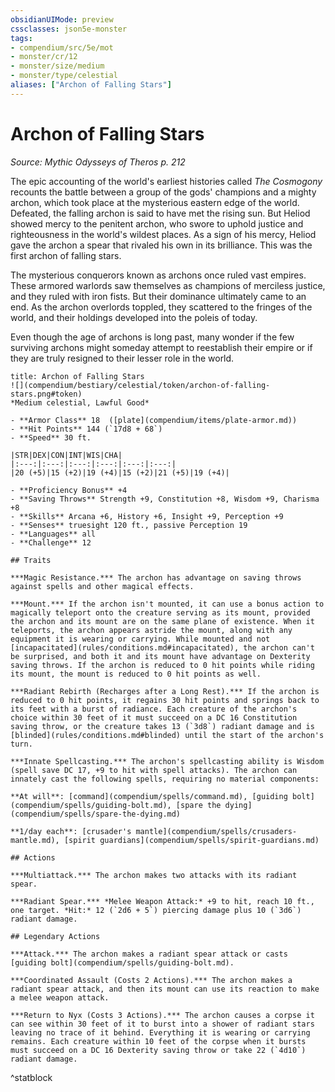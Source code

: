 ```yaml
---
obsidianUIMode: preview
cssclasses: json5e-monster
tags:
- compendium/src/5e/mot
- monster/cr/12
- monster/size/medium
- monster/type/celestial
aliases: ["Archon of Falling Stars"]
---
```

# Archon of Falling Stars
*Source: Mythic Odysseys of Theros p. 212*  

The epic accounting of the world's earliest histories called *The Cosmogony* recounts the battle between a group of the gods' champions and a mighty archon, which took place at the mysterious eastern edge of the world. Defeated, the falling archon is said to have met the rising sun. But Heliod showed mercy to the penitent archon, who swore to uphold justice and righteousness in the world's wildest places. As a sign of his mercy, Heliod gave the archon a spear that rivaled his own in its brilliance. This was the first archon of falling stars.

The mysterious conquerors known as archons once ruled vast empires. These armored warlords saw themselves as champions of merciless justice, and they ruled with iron fists. But their dominance ultimately came to an end. As the archon overlords toppled, they scattered to the fringes of the world, and their holdings developed into the poleis of today.

Even though the age of archons is long past, many wonder if the few surviving archons might someday attempt to reestablish their empire or if they are truly resigned to their lesser role in the world.

```ad-statblock
title: Archon of Falling Stars
![](compendium/bestiary/celestial/token/archon-of-falling-stars.png#token)
*Medium celestial, Lawful Good*

- **Armor Class** 18  ([plate](compendium/items/plate-armor.md))
- **Hit Points** 144 (`17d8 + 68`)
- **Speed** 30 ft.

|STR|DEX|CON|INT|WIS|CHA|
|:---:|:---:|:---:|:---:|:---:|:---:|
|20 (+5)|15 (+2)|19 (+4)|15 (+2)|21 (+5)|19 (+4)|

- **Proficiency Bonus** +4
- **Saving Throws** Strength +9, Constitution +8, Wisdom +9, Charisma +8
- **Skills** Arcana +6, History +6, Insight +9, Perception +9
- **Senses** truesight 120 ft., passive Perception 19
- **Languages** all
- **Challenge** 12

## Traits

***Magic Resistance.*** The archon has advantage on saving throws against spells and other magical effects.

***Mount.*** If the archon isn't mounted, it can use a bonus action to magically teleport onto the creature serving as its mount, provided the archon and its mount are on the same plane of existence. When it teleports, the archon appears astride the mount, along with any equipment it is wearing or carrying. While mounted and not [incapacitated](rules/conditions.md#incapacitated), the archon can't be surprised, and both it and its mount have advantage on Dexterity saving throws. If the archon is reduced to 0 hit points while riding its mount, the mount is reduced to 0 hit points as well.

***Radiant Rebirth (Recharges after a Long Rest).*** If the archon is reduced to 0 hit points, it regains 30 hit points and springs back to its feet with a burst of radiance. Each creature of the archon's choice within 30 feet of it must succeed on a DC 16 Constitution saving throw, or the creature takes 13 (`3d8`) radiant damage and is [blinded](rules/conditions.md#blinded) until the start of the archon's turn.

***Innate Spellcasting.*** The archon's spellcasting ability is Wisdom (spell save DC 17, +9 to hit with spell attacks). The archon can innately cast the following spells, requiring no material components:

**At will**: [command](compendium/spells/command.md), [guiding bolt](compendium/spells/guiding-bolt.md), [spare the dying](compendium/spells/spare-the-dying.md)

**1/day each**: [crusader's mantle](compendium/spells/crusaders-mantle.md), [spirit guardians](compendium/spells/spirit-guardians.md)

## Actions

***Multiattack.*** The archon makes two attacks with its radiant spear.

***Radiant Spear.*** *Melee Weapon Attack:* +9 to hit, reach 10 ft., one target. *Hit:* 12 (`2d6 + 5`) piercing damage plus 10 (`3d6`) radiant damage.

## Legendary Actions

***Attack.*** The archon makes a radiant spear attack or casts [guiding bolt](compendium/spells/guiding-bolt.md).

***Coordinated Assault (Costs 2 Actions).*** The archon makes a radiant spear attack, and then its mount can use its reaction to make a melee weapon attack.

***Return to Nyx (Costs 3 Actions).*** The archon causes a corpse it can see within 30 feet of it to burst into a shower of radiant stars leaving no trace of it behind. Everything it is wearing or carrying remains. Each creature within 10 feet of the corpse when it bursts must succeed on a DC 16 Dexterity saving throw or take 22 (`4d10`) radiant damage.
```
^statblock